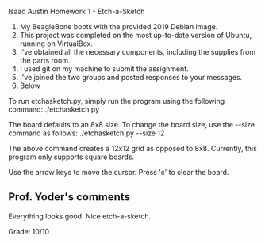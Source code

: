 Isaac Austin
Homework 1 - Etch-a-Sketch

1) My BeagleBone boots with the provided 2019 Debian image.
2) This project was completed on the most up-to-date version of Ubuntu, running on VirtualBox.
3) I've obtained all the necessary components, including the supplies from the parts room.
4) I used git on my machine to submit the assignment.
5) I've joined the two groups and posted responses to your messages.
6) Below

To run etchasketch.py, simply run the program using the following command:
	./etchasketch.py

The board defaults to an 8x8 size. To change the board size, use the --size command as follows:
	./etchasketch.py --size 12

The above command creates a 12x12 grid as opposed to 8x8. Currently, this program only supports square boards.

Use the arrow keys to move the cursor. Press 'c' to clear the board.

## Prof. Yoder's comments

Everything looks good.  Nice etch-a-sketch.

Grade:  10/10